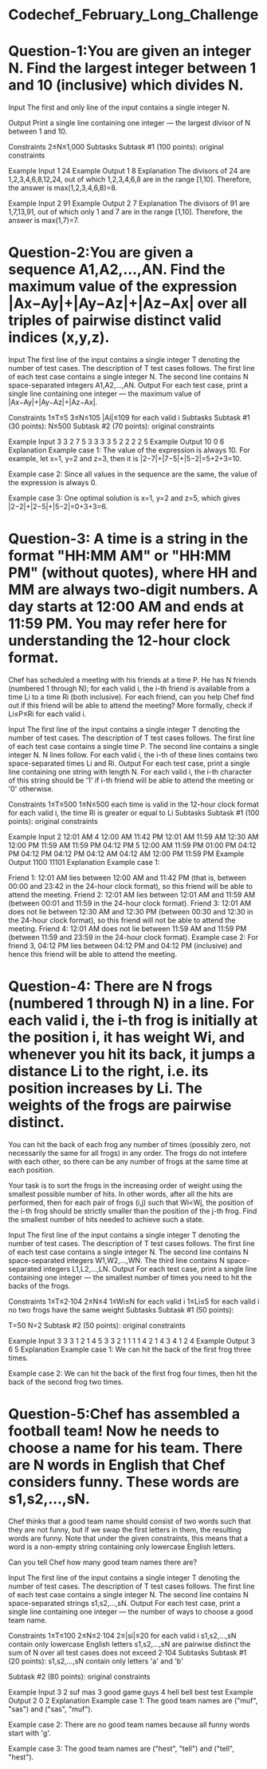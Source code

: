 # Codechef_February_Long_Challenge

# Question-1:You are given an integer N. Find the largest integer between 1 and 10 (inclusive) which divides N.

Input
The first and only line of the input contains a single integer N.

Output
Print a single line containing one integer ― the largest divisor of N between 1 and 10.

Constraints
2≤N≤1,000
Subtasks
Subtask #1 (100 points): original constraints

Example Input 1
24
Example Output 1
8
Explanation
The divisors of 24 are 1,2,3,4,6,8,12,24, out of which 1,2,3,4,6,8 are in the range [1,10]. Therefore, the answer is max(1,2,3,4,6,8)=8.

Example Input 2
91
Example Output 2
7
Explanation
The divisors of 91 are 1,7,13,91, out of which only 1 and 7 are in the range [1,10]. Therefore, the answer is max(1,7)=7.

# Question-2:You are given a sequence A1,A2,…,AN. Find the maximum value of the expression |Ax−Ay|+|Ay−Az|+|Az−Ax| over all triples of pairwise distinct valid indices (x,y,z).

Input
The first line of the input contains a single integer T denoting the number of test cases. The description of T test cases follows.
The first line of each test case contains a single integer N.
The second line contains N space-separated integers A1,A2,…,AN.
Output
For each test case, print a single line containing one integer ― the maximum value of |Ax−Ay|+|Ay−Az|+|Az−Ax|.

Constraints
1≤T≤5
3≤N≤105
|Ai|≤109 for each valid i
Subtasks
Subtask #1 (30 points): N≤500
Subtask #2 (70 points): original constraints

Example Input
3
3
2 7 5
3
3 3 3
5
2 2 2 2 5
Example Output
10
0
6
Explanation
Example case 1: The value of the expression is always 10. For example, let x=1, y=2 and z=3, then it is |2−7|+|7−5|+|5−2|=5+2+3=10.

Example case 2: Since all values in the sequence are the same, the value of the expression is always 0.

Example case 3: One optimal solution is x=1, y=2 and z=5, which gives |2−2|+|2−5|+|5−2|=0+3+3=6.

# Question-3: A time is a string in the format "HH:MM AM" or "HH:MM PM" (without quotes), where HH and MM are always two-digit numbers. A day starts at 12:00 AM and ends at 11:59 PM. You may refer here for understanding the 12-hour clock format.

Chef has scheduled a meeting with his friends at a time P. He has N friends (numbered 1 through N); for each valid i, the i-th friend is available from a time Li to a time Ri (both inclusive). For each friend, can you help Chef find out if this friend will be able to attend the meeting? More formally, check if Li≤P≤Ri for each valid i.

Input
The first line of the input contains a single integer T denoting the number of test cases. The description of T test cases follows.
The first line of each test case contains a single time P.
The second line contains a single integer N.
N lines follow. For each valid i, the i-th of these lines contains two space-separated times Li and Ri.
Output
For each test case, print a single line containing one string with length N. For each valid i, the i-th character of this string should be '1' if i-th friend will be able to attend the meeting or '0' otherwise.

Constraints
1≤T≤500
1≤N≤500
each time is valid in the 12-hour clock format
for each valid i, the time Ri is greater or equal to Li
Subtasks
Subtask #1 (100 points): original constraints

Example Input
2
12:01 AM
4
12:00 AM 11:42 PM
12:01 AM 11:59 AM
12:30 AM 12:00 PM
11:59 AM 11:59 PM
04:12 PM
5
12:00 AM 11:59 PM
01:00 PM 04:12 PM
04:12 PM 04:12 PM
04:12 AM 04:12 AM
12:00 PM 11:59 PM
Example Output
1100
11101
Explanation
Example case 1:

Friend 1: 12:01 AM lies between 12:00 AM and 11:42 PM (that is, between 00:00 and 23:42 in the 24-hour clock format), so this friend will be able to attend the meeting.
Friend 2: 12:01 AM lies between 12:01 AM and 11:59 AM (between 00:01 and 11:59 in the 24-hour clock format).
Friend 3: 12:01 AM does not lie between 12:30 AM and 12:30 PM (between 00:30 and 12:30 in the 24-hour clock format), so this friend will not be able to attend the meeting.
Friend 4: 12:01 AM does not lie between 11:59 AM and 11:59 PM (between 11:59 and 23:59 in the 24-hour clock format).
Example case 2: For friend 3, 04:12 PM lies between 04:12 PM and 04:12 PM (inclusive) and hence this friend will be able to attend the meeting.

# Question-4: There are N frogs (numbered 1 through N) in a line. For each valid i, the i-th frog is initially at the position i, it has weight Wi, and whenever you hit its back, it jumps a distance Li to the right, i.e. its position increases by Li. The weights of the frogs are pairwise distinct.

You can hit the back of each frog any number of times (possibly zero, not necessarily the same for all frogs) in any order. The frogs do not intefere with each other, so there can be any number of frogs at the same time at each position.

Your task is to sort the frogs in the increasing order of weight using the smallest possible number of hits. In other words, after all the hits are performed, then for each pair of frogs (i,j) such that Wi<Wj, the position of the i-th frog should be strictly smaller than the position of the j-th frog. Find the smallest number of hits needed to achieve such a state.

Input
The first line of the input contains a single integer T denoting the number of test cases. The description of T test cases follows.
The first line of each test case contains a single integer N.
The second line contains N space-separated integers W1,W2,…,WN.
The third line contains N space-separated integers L1,L2,…,LN.
Output
For each test case, print a single line containing one integer ― the smallest number of times you need to hit the backs of the frogs.

Constraints
1≤T≤2⋅104
2≤N≤4
1≤Wi≤N for each valid i
1≤Li≤5 for each valid i
no two frogs have the same weight
Subtasks
Subtask #1 (50 points):

T=50
N=2
Subtask #2 (50 points): original constraints

Example Input
3
3
3 1 2
1 4 5
3
3 2 1
1 1 1
4
2 1 4 3
4 1 2 4
Example Output
3
6
5
Explanation
Example case 1: We can hit the back of the first frog three times.

Example case 2: We can hit the back of the first frog four times, then hit the back of the second frog two times.

# Question-5:Сhef has assembled a football team! Now he needs to choose a name for his team. There are N words in English that Chef considers funny. These words are s1,s2,…,sN.

Chef thinks that a good team name should consist of two words such that they are not funny, but if we swap the first letters in them, the resulting words are funny. Note that under the given constraints, this means that a word is a non-empty string containing only lowercase English letters.

Can you tell Chef how many good team names there are?

Input
The first line of the input contains a single integer T denoting the number of test cases. The description of T test cases follows.
The first line of each test case contains a single integer N.
The second line contains N space-separated strings s1,s2,…,sN.
Output
For each test case, print a single line containing one integer — the number of ways to choose a good team name.

Constraints
1≤T≤100
2≤N≤2⋅104
2≤|si|≤20 for each valid i
s1,s2,…,sN contain only lowercase English letters
s1,s2,…,sN are pairwise distinct
the sum of N over all test cases does not exceed 2⋅104
Subtasks
Subtask #1 (20 points): s1,s2,…,sN contain only letters 'a' and 'b'

Subtask #2 (80 points): original constraints

Example Input
3
2
suf mas
3
good game guys
4
hell bell best test
Example Output
2
0
2
Explanation
Example case 1: The good team names are ("muf", "sas") and ("sas", "muf").

Example case 2: There are no good team names because all funny words start with 'g'.

Example case 3: The good team names are ("hest", "tell") and ("tell", "hest").
